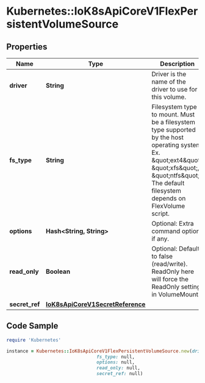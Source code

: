 # Kubernetes::IoK8sApiCoreV1FlexPersistentVolumeSource

## Properties

Name | Type | Description | Notes
------------ | ------------- | ------------- | -------------
**driver** | **String** | Driver is the name of the driver to use for this volume. | 
**fs_type** | **String** | Filesystem type to mount. Must be a filesystem type supported by the host operating system. Ex. \&quot;ext4\&quot;, \&quot;xfs\&quot;, \&quot;ntfs\&quot;. The default filesystem depends on FlexVolume script. | [optional] 
**options** | **Hash&lt;String, String&gt;** | Optional: Extra command options if any. | [optional] 
**read_only** | **Boolean** | Optional: Defaults to false (read/write). ReadOnly here will force the ReadOnly setting in VolumeMounts. | [optional] 
**secret_ref** | [**IoK8sApiCoreV1SecretReference**](IoK8sApiCoreV1SecretReference.md) |  | [optional] 

## Code Sample

```ruby
require 'Kubernetes'

instance = Kubernetes::IoK8sApiCoreV1FlexPersistentVolumeSource.new(driver: null,
                                 fs_type: null,
                                 options: null,
                                 read_only: null,
                                 secret_ref: null)
```


